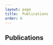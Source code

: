 ```yaml
---
layout: page
title:  Publications
order: 6
---
```


## Publications

<div id="html" markdown="0">

<script src="https://bibbase.org/show?bib=https%3A%2F%2Fhuhailinguist.github.io%2Fpublications_new%2Fhai_hu_pub.bib&commas=true&jsonp=1&authorFirst=1&filter=authors:Hu\b&nocache=1"></script>

</div>
  
